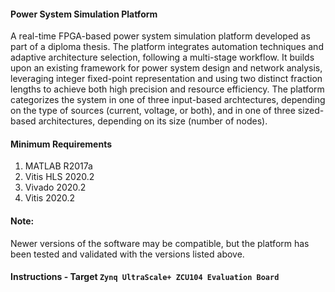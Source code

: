 #### Power System Simulation Platform
A real-time FPGA-based power system simulation platform developed as part of a diploma thesis. The platform integrates automation techniques and adaptive architecture selection, following a multi-stage workflow. It builds upon an existing framework for power system design and network analysis, leveraging integer fixed-point representation and using two distinct fraction lengths to achieve both high precision and resource efficiency. The platform categorizes the system in one of three input-based archtectures, depending on the type of sources (current, voltage, or both), and in one of three sized-based architectures, depending on its size (number of nodes).

#### Minimum Requirements
1. MATLAB R2017a
2. Vitis HLS 2020.2
3. Vivado 2020.2
4. Vitis 2020.2

#### Note:
Newer versions of the software may be compatible, but the platform has been tested and validated with the versions listed above.

#### Instructions - Target `Zynq UltraScale+ ZCU104 Evaluation Board`
